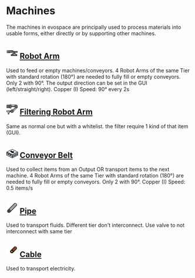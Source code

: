 Machines
========

The machines in evospace are principally used to process materials into usable forms, either directly or by supporting other machines.

![icon](assets/icons/T_StainlessSteelRobotArm.png) [Robot Arm](robot-arm.md)
---------

Used to feed or empty machines/conveyors.
4 Robot Arms of the same Tier with standard rotation (180°) are needed to fully fill or empty conveyors. Only 2 with 90°.
The output direction can be set in the GUI (left/straight/right).
Copper (I) Speed: 90° every 2s

![icon](assets/icons/T_StainlessSteelFilteringRobotArm.png) [Filtering Robot Arm](filtering-robot-arm.md)
-------------------

Same as normal one but with a whitelist.
the filter require 1 kind of that item (GUI).

![icon](assets/icons/T_StainlessSteelConveyor.png) [Conveyor Belt](conveyor.md)
-------------
Used to collect items from an Output OR transport items to the next machine.
4 Robot Arms of the same Tier with standard rotation (180°) are needed to fully fill or empty conveyors. Only 2 with 90°.
Copper (I) Speed: 0.5 items/s

![icon](assets/icons/T_StainlessSteelPipe.png) [Pipe](pipe.md)
-------------
Used to transport fluids.
Different tier don't interconnect.
Use valve to not interconnect with same tier

![cable.md](assets/icons/T_CopperConnector.png) [Cable](cable.md)
-----
Used to transport electricity.

